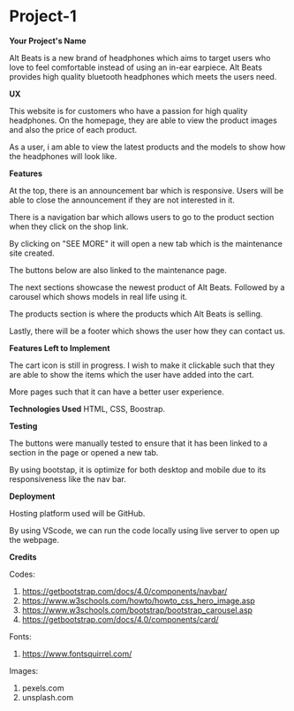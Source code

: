 # Project-1

<b>Your Project's Name</b>

Alt Beats is a new brand of headphones which aims to target users who love to feel comfortable instead of using an in-ear earpiece. Alt Beats provides high quality bluetooth headphones which meets the users need. 


<b>UX</b>

This website is for customers who have a passion for high quality headphones. On the homepage, they are able to view the product images and also the price of each product. 

As a user, i am able to view the latest products and the models to show how the headphones will look like. 

<b>Features</b>

At the top, there is an announcement bar which is responsive. Users will be able to close the announcement if they are not interested in it. 

There is a navigation bar which allows users to go to the product section when they click on the shop link. 

By clicking on "SEE MORE" it will open a new tab which is the maintenance site created. 

The buttons below are also linked to the maintenance page. 

The next sections showcase the newest product of Alt Beats. Followed by a carousel which shows models in real life using it. 

The products section is where the products which Alt Beats is selling. 

Lastly, there will be a footer which shows the user how they can contact us. 

<b>Features Left to Implement</b>

The cart icon is still in progress. I wish to make it clickable such that they are able to show the items which the user have added into the cart. 

More pages such that it can have a better user experience. 

<b>Technologies Used</b>
HTML, CSS, Boostrap. 

<b>Testing</b>

The buttons were manually tested to ensure that it has been linked to a section in the page or opened a new tab. 

By using bootstap, it is optimize for both desktop and mobile due to its responsiveness like the nav bar. 

<b>Deployment</b>

Hosting platform used will be GitHub.

By using VScode, we can run the code locally using live server to open up the webpage. 

<b>Credits</b>

Codes:
1. https://getbootstrap.com/docs/4.0/components/navbar/
2. https://www.w3schools.com/howto/howto_css_hero_image.asp
3. https://www.w3schools.com/bootstrap/bootstrap_carousel.asp
4. https://getbootstrap.com/docs/4.0/components/card/

Fonts: 
1. https://www.fontsquirrel.com/

Images: 
1. pexels.com
2. unsplash.com


